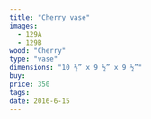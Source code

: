 ```yaml
---
title: "Cherry vase"
images:
  - 129A
  - 129B
wood: "Cherry"
type: "vase"
dimensions: "10 ½” x 9 ½” x 9 ½”"
buy:
price: 350
tags:
date: 2016-6-15
---
```


